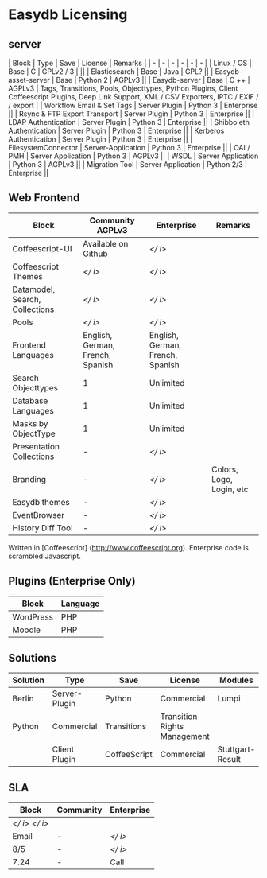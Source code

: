 # Easydb Licensing

## server

| Block | Type | Save | License | Remarks |
| - | - | - | - | - | - |
| Linux / OS | Base | C | GPLv2 / 3 | ||
| Elasticsearch | Base | Java | GPL? ||
| Easydb-asset-server | Base | Python 2 | AGPLv3 ||
| Easydb-server | Base | C ++ | AGPLv3 | Tags, Transitions, Pools, Objecttypes, Python Plugins, Client Coffeescript Plugins, Deep Link Support, XML / CSV Exporters, IPTC / EXIF ​​/ / export |
| Workflow Email & Set Tags | Server Plugin | Python 3 | Enterprise ||
| Rsync & FTP Export Transport | Server Plugin | Python 3 | Enterprise ||
| LDAP Authentication | Server Plugin | Python 3 | Enterprise ||
| Shibboleth Authentication | Server Plugin | Python 3 | Enterprise ||
| Kerberos Authentication | Server Plugin | Python 3 | Enterprise ||
| FilesystemConnector | Server-Application | Python 3 | Enterprise ||
| OAI / PMH | Server Application | Python 3 | AGPLv3 ||
| WSDL | Server Application | Python 3 | AGPLv3 ||
| Migration Tool | Server Application | Python 2/3 | Enterprise ||


## Web Frontend


| Block | Community AGPLv3 | Enterprise | Remarks |
| - | - | - | - |
| Coffeescript-UI | Available on Github | <i class = "fa fa-check"> </ i> |||
| Coffeescript Themes | <i class = "fa fa-check"> </ i> | <I class = "fa fa-check"> </ i> ||
| Datamodel, Search, Collections | <i class = "fa fa-check"> </ i> | <I class = "fa fa-check"> </ i> ||
| Pools | <i class = "fa fa-check"> </ i> | <I class = "fa fa-check"> </ i> ||
| Frontend Languages ​​| English, German, French, Spanish | English, German, French, Spanish ||
| Search Objecttypes | 1 | Unlimited ||
| Database Languages ​​| 1 | Unlimited ||
| Masks by ObjectType | 1 | Unlimited ||
| Presentation Collections | - | <i class = "fa fa-check"> </ i> ||
| Branding | - | <i class = "fa fa-check"> </ i> | Colors, Logo, Login, etc
| Easydb themes | - | <i class = "fa fa-check"> </ i> ||
| EventBrowser | - | <i class = "fa fa-check"> </ i> ||
| History Diff Tool | - | <i class = "fa fa-check"> </ i> ||| <i class = "fa fa-check"> </ i> ||

Written in [Coffeescript] (http://www.coffeescript.org). Enterprise code is scrambled Javascript.

## Plugins (Enterprise Only)

| Block | Language |
| - | - |
| WordPress | PHP |
| Moodle | PHP |




## Solutions

| Solution | Type | Save | License | Modules | Remarks |
| - | - | - | - | - | - |
| Berlin | Server-Plugin | Python | Commercial | Lumpi | Authentication System |
Python | Commercial | Transitions | Transition Rights Management |
| | Client Plugin | CoffeeScript | Commercial | Stuttgart-Result ||



## SLA

| Block | Community | Enterprise |
| - | - | - |
<I class = "fa fa-check"> </ i> <i class = "fa fa-check"> </ i> |
| Email | - | <i class = "fa fa-check"> </ i> |
| 8/5 | - | <i class = "fa fa-check"> </ i> |
| 7.24 | - | Call |